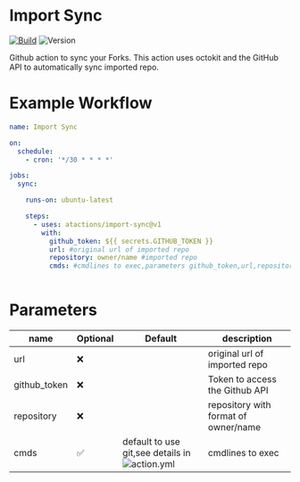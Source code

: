 # Import Sync 

[![Build](https://github.com/atactions/import-sync/workflows/Build%20and%20publish%20result/badge.svg)](https://github.com/atactions/import-sync/actions?workflow=Build%20and%20publish%20result)
![Version](https://img.shields.io/github/v/release/atactions/import-sync?style=flat-square)


Github action to sync your Forks.
This action uses octokit and the GitHub API to automatically sync imported repo.

# Example Workflow

```yml
name: Import Sync 

on:
  schedule:
    - cron: '*/30 * * * *'

jobs:
  sync:

    runs-on: ubuntu-latest

    steps:
      - uses: atactions/import-sync@v1
        with:
          github_token: ${{ secrets.GITHUB_TOKEN }}
          url: #original url of imported repo
          repository: owner/name #imported repo
          cmds: #cmdlines to exec,parameters github_token,url,repository are used
         
```

# Parameters

|  name           |   Optional  |   Default              |   description                                       |
|---              |---          |---                     |---                                                  |
|   url           | ❌          |                        |   original url of imported repo                    |
|   github_token  | ❌          |                        |   Token  to access the Github API                    |
|   repository    | ❌          |                 |   repository with format of owner/name                                      |
|   cmds          | ✅          | default to use git,see details in ![action.yml](https://github.com/atactions/import-sync/blob/master/action.yml)   |   cmdlines to exec                                        |

